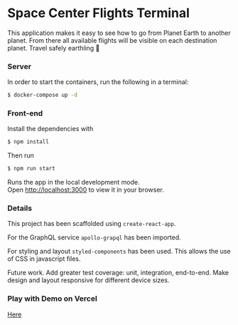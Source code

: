 # Space Center Flights Terminal
This application makes it easy to see how to go from Planet Earth to another planet. From there all available flights will be visible on each destination planet. Travel safely earthling 🚀

### Server
In order to start the containers, run the following in a terminal:

```sh
$ docker-compose up -d
```

### Front-end

Install the dependencies with 

```sh
$ npm install
```

Then run 
```sh
$ npm run start
```

Runs the app in the local development mode.\
Open [http://localhost:3000](http://localhost:3000) to view it in your browser.

### Details
This project has been scaffolded using `create-react-app`. 

For the GraphQL service `apollo-grapql` has been imported. 

For styling and layout `styled-components` has been used. This allows the use of CSS in javascript files. 

Future work. Add greater test coverage: unit, integration, end-to-end. Make design and layout responsive for different device sizes. 


### Play with Demo on Vercel

[Here](https://space-center-filghts-terminal.vercel.app/)
